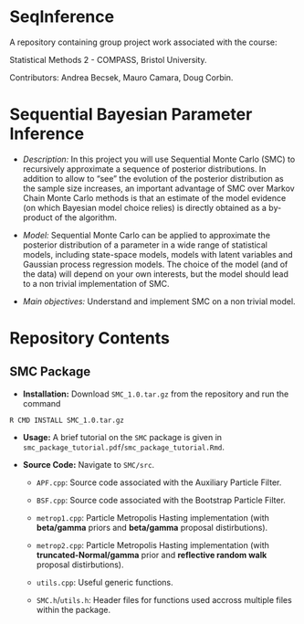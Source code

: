 # SeqInference

A repository containing group project work associated with the course:

Statistical Methods 2 - COMPASS, Bristol University.

Contributors: Andrea Becsek, Mauro Camara, Doug Corbin.

# Sequential Bayesian Parameter Inference

* *Description:* In this project you will use Sequential Monte Carlo (SMC) to recursively approximate a sequence of posterior distributions. In addition to allow to “see” the evolution of the posterior distribution as the sample size increases, an important advantage of SMC over Markov Chain Monte Carlo methods is that an estimate of the model evidence (on which Bayesian model choice relies) is
directly obtained as a by-product of the algorithm. 

* *Model:* Sequential Monte Carlo can be applied to approximate the posterior distribution of a parameter in a wide range of statistical models, including state-space models, models with latent variables and Gaussian process regression models. The choice of the model (and of the data) will depend on your own interests, but the model should lead to a non trivial implementation of SMC.

* *Main objectives:* Understand and implement SMC on a non trivial model.

# Repository Contents
## SMC Package

* **Installation:** Download `SMC_1.0.tar.gz` from the repository and run the command

```
R CMD INSTALL SMC_1.0.tar.gz
```

* **Usage:** A brief tutorial on the `SMC` package is given in `smc_package_tutorial.pdf`/`smc_package_tutorial.Rmd`.

* **Source Code:** Navigate to `SMC/src`.
 
  * `APF.cpp`: Source code associated with the Auxiliary Particle Filter.
  
  * `BSF.cpp`: Source code associated with the Bootstrap Particle Filter.
  
  * `metrop1.cpp`: Particle Metropolis Hasting implementation (with **beta/gamma** priors and **beta/gamma** proposal distirbutions).
  
  * `metrop2.cpp`: Particle Metropolis Hasting implementation (with **truncated-Normal/gamma** prior and **reflective random walk** proposal distirbutions).
  
  * `utils.cpp`: Useful generic functions.
  
  * `SMC.h`/`utils.h`: Header files for functions used accross multiple files within the package.
  
